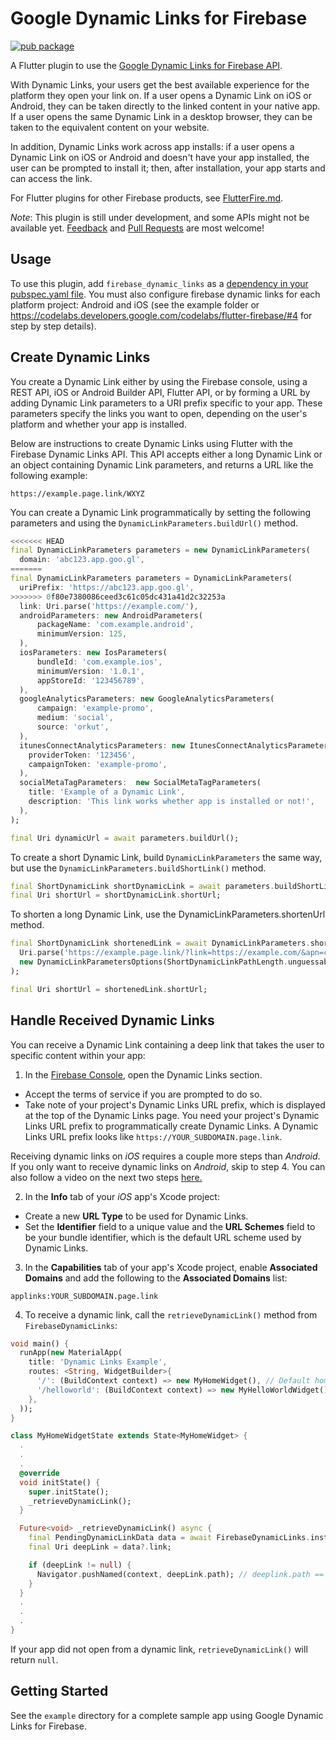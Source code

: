 # Google Dynamic Links for Firebase

[![pub package](https://img.shields.io/pub/v/firebase_dynamic_links.svg)](https://pub.dartlang.org/packages/firebase_dynamic_links)

A Flutter plugin to use the [Google Dynamic Links for Firebase API](https://firebase.google.com/docs/dynamic-links/).

With Dynamic Links, your users get the best available experience for the platform they open your link on. If a user opens a Dynamic Link on iOS or Android, they can be taken directly to the linked content in your native app. If a user opens the same Dynamic Link in a desktop browser, they can be taken to the equivalent content on your website.

In addition, Dynamic Links work across app installs: if a user opens a Dynamic Link on iOS or Android and doesn't have your app installed, the user can be prompted to install it; then, after installation, your app starts and can access the link.

For Flutter plugins for other Firebase products, see [FlutterFire.md](https://github.com/flutter/plugins/blob/master/FlutterFire.md).

*Note*: This plugin is still under development, and some APIs might not be available yet. [Feedback](https://github.com/flutter/flutter/issues) and [Pull Requests](https://github.com/flutter/plugins/pulls) are most welcome!

## Usage

To use this plugin, add `firebase_dynamic_links` as a [dependency in your pubspec.yaml file](https://flutter.io/platform-plugins/). You must also configure firebase dynamic links for each platform project: Android and iOS (see the example folder or https://codelabs.developers.google.com/codelabs/flutter-firebase/#4 for step by step details).

## Create Dynamic Links

You create a Dynamic Link either by using the Firebase console, using a REST API, iOS or Android Builder API, Flutter API, or by forming a URL by adding Dynamic Link parameters to a URI prefix specific to your app. These parameters specify the links you want to open, depending on the user's platform and whether your app is installed.

Below are instructions to create Dynamic Links using Flutter with the Firebase Dynamic Links API. This API accepts either a long Dynamic Link or an object containing Dynamic Link parameters, and returns a URL like the following example:

```
https://example.page.link/WXYZ
```

You can create a Dynamic Link programmatically by setting the following parameters and using the `DynamicLinkParameters.buildUrl()` method.

```dart
<<<<<<< HEAD
final DynamicLinkParameters parameters = new DynamicLinkParameters(
  domain: 'abc123.app.goo.gl',
=======
final DynamicLinkParameters parameters = DynamicLinkParameters(
  uriPrefix: 'https://abc123.app.goo.gl',
>>>>>>> 0f80e7380086ceed3c61c05dc431a41d2c32253a
  link: Uri.parse('https://example.com/'),
  androidParameters: new AndroidParameters(
      packageName: 'com.example.android',
      minimumVersion: 125,
  ),
  iosParameters: new IosParameters(
      bundleId: 'com.example.ios',
      minimumVersion: '1.0.1',
      appStoreId: '123456789',
  ),
  googleAnalyticsParameters: new GoogleAnalyticsParameters(
      campaign: 'example-promo',
      medium: 'social',
      source: 'orkut',
  ),
  itunesConnectAnalyticsParameters: new ItunesConnectAnalyticsParameters(
    providerToken: '123456',
    campaignToken: 'example-promo',
  ),
  socialMetaTagParameters:  new SocialMetaTagParameters(
    title: 'Example of a Dynamic Link',
    description: 'This link works whether app is installed or not!',
  ),
);

final Uri dynamicUrl = await parameters.buildUrl();
```

To create a short Dynamic Link, build `DynamicLinkParameters` the same way, but use the `DynamicLinkParameters.buildShortLink()` method.

```dart
final ShortDynamicLink shortDynamicLink = await parameters.buildShortLink();
final Uri shortUrl = shortDynamicLink.shortUrl;
```

To shorten a long Dynamic Link, use the DynamicLinkParameters.shortenUrl method.

```dart
final ShortDynamicLink shortenedLink = await DynamicLinkParameters.shortenUrl(
  Uri.parse('https://example.page.link/?link=https://example.com/&apn=com.example.android&ibn=com.example.ios'),
  new DynamicLinkParametersOptions(ShortDynamicLinkPathLength.unguessable),
);

final Uri shortUrl = shortenedLink.shortUrl;
```

## Handle Received Dynamic Links

You can receive a Dynamic Link containing a deep link that takes the user to specific content within your app:

1. In the [Firebase Console](https://console.firebase.google.com), open the Dynamic Links section.
  - Accept the terms of service if you are prompted to do so.
  - Take note of your project's Dynamic Links URL prefix, which is displayed at the top of the Dynamic Links page. You need your project's Dynamic Links URL prefix to programmatically create Dynamic Links. A Dynamic Links URL prefix looks like `https://YOUR_SUBDOMAIN.page.link`.

Receiving dynamic links on *iOS* requires a couple more steps than *Android*. If you only want to receive dynamic links on *Android*, skip to step 4. You can also follow a video on the next two steps [here.](https://youtu.be/sFPo296OQqk?t=2m40s)

2. In the **Info** tab of your *iOS* app's Xcode project:
  - Create a new **URL Type** to be used for Dynamic Links.
  - Set the **Identifier** field to a unique value and the **URL Schemes** field to be your bundle identifier, which is the default URL scheme used by Dynamic Links.

3. In the **Capabilities** tab of your app's Xcode project, enable **Associated Domains** and add the following to the **Associated Domains** list:

```
applinks:YOUR_SUBDOMAIN.page.link
```

4. To receive a dynamic link, call the `retrieveDynamicLink()` method from `FirebaseDynamicLinks`:

```dart
void main() {
  runApp(new MaterialApp(
    title: 'Dynamic Links Example',
    routes: <String, WidgetBuilder>{
      '/': (BuildContext context) => new MyHomeWidget(), // Default home route
      '/helloworld': (BuildContext context) => new MyHelloWorldWidget(),
    },
  ));
}

class MyHomeWidgetState extends State<MyHomeWidget> {
  .
  .
  .
  @override
  void initState() {
    super.initState();
    _retrieveDynamicLink();
  }

  Future<void> _retrieveDynamicLink() async {
    final PendingDynamicLinkData data = await FirebaseDynamicLinks.instance.retrieveDynamicLink();
    final Uri deepLink = data?.link;

    if (deepLink != null) {
      Navigator.pushNamed(context, deepLink.path); // deeplink.path == '/helloworld'
    }
  }
  .
  .
  .
}
```

If your app did not open from a dynamic link, `retrieveDynamicLink()` will return `null`.

## Getting Started

See the `example` directory for a complete sample app using Google Dynamic Links for Firebase.
